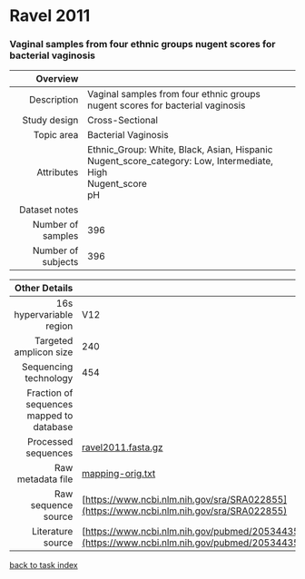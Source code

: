 # Ravel 2011
### Vaginal samples from four ethnic groups nugent scores for bacterial vaginosis

| Overview | |
| -------------: |-------------|
| Description      | Vaginal samples from four ethnic groups nugent scores for bacterial vaginosis |
| Study design | Cross-Sectional |
| Topic area | Bacterial Vaginosis|
| Attributes | Ethnic_Group: White, Black, Asian, Hispanic<br/> Nugent_score_category: Low, Intermediate, High<br/> Nugent_score<br/> pH|
| Dataset notes | |
| Number of samples | 396|
| Number of subjects | 396|


| Other Details |  |
| -------------: |-------------|
| 16s hypervariable region | V12 |
| Targeted amplicon size | 240 |
| Sequencing technology | 454 |
| Fraction of sequences mapped to database |  |
| Processed sequences | [ravel2011.fasta.gz](https://s3.us-east-2.amazonaws.com/knights-lab/public/MLRepo/fasta/ravel2011.fasta.gz) |
| Raw metadata file | [mapping-orig.txt](./datasets/ravel/mapping-orig.txt) |
| Raw sequence source | [https://www.ncbi.nlm.nih.gov/sra/SRA022855](https://www.ncbi.nlm.nih.gov/sra/SRA022855) |
| Literature source | [https://www.ncbi.nlm.nih.gov/pubmed/20534435](https://www.ncbi.nlm.nih.gov/pubmed/20534435) |

[back to task index](../README.md)